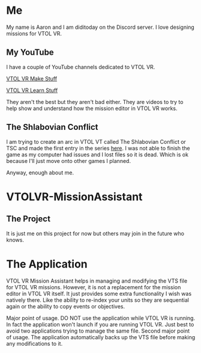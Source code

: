 # Me
My name is Aaron and I am diditoday on the Discord server. I love designing missions for VTOL VR.

## My YouTube
I have a couple of YouTube channels dedicated to VTOL VR. 

[VTOL VR Make Stuff](https://www.youtube.com/playlist?list=PL6zz6YGMo8_QdAXaQzZOAAgu7B42P00rU)

[VTOL VR Learn Stuff](https://www.youtube.com/playlist?list=PL6zz6YGMo8_RTIzyZupO-wV9wDDusJRyS)

They aren't the best but they aren't bad either. They are videos to try to help show and understand how the mission editor in VTOL VR works.

## The Shlabovian Conflict
I am trying to create an arc in VTOL VT called The Shlabovian Conflict or TSC and made the first entry in the series [here](https://steamcommunity.com/sharedfiles/filedetails/?id=2366824583). I was not able to finish the game as my computer had issues and I lost files so it is dead. Which is ok because I'll just move onto other games I planned. 

Anyway, enough about me.

# VTOLVR-MissionAssistant
## The Project
It is just me on this project for now but others may join in the future who knows. 

# The Application
VTOL VR Mission Assistant helps in managing and modifying the VTS file for VTOL VR missions. However, it is not a replacement for the mission editor in VTOL VR itself. It just provides some extra functionality I wish was natively there. Like the ability to re-index your units so they are sequential again or the ability to copy events or objectives.

Major point of usage. DO NOT use the application while VTOL VR is running. In fact the application won't launch if you are running VTOL VR. Just best to avoid two applications trying to manage the same file. Second major point of usage. The application automatically backs up the VTS file before making any modifications to it.
